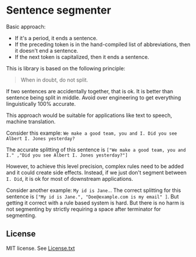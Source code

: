# Sentence segmenter

Basic approach:

- If it's a period, it ends a sentence.
- If the preceding token is in the hand-compiled list of abbreviations, then it doesn't end a sentence.
- If the next token is capitalized, then it ends a sentence.

This is library is based on the following principle:

> When in doubt, do not split.

If two sentences are accidentally together, that is ok. It is better than
sentence being split in middle. Avoid over engineering to get everything
linguistically 100% accurate.

This approach would be suitable for applications like text to speech, machine translation.

Consider this example: `We make a good team, you and I. Did you see Albert I. Jones yesterday?`

The accurate splitting of this sentence is
`["We make a good team, you and I." ,"Did you see Albert I. Jones yesterday?"]`

However, to achieve this level precision, complex rules need to be added and it could create side effects. Instead, if we just don't segment between `I. Did`, it is ok for most of downstream applications.

Consider another example: `My id is Jane.`.
The correct splitting for this sentence is `["My id is Jane.", "Doe@example.com is my email" ]`. But getting it correct with a rule based system is hard. But there is no harm is not segmenting by strictly requiring a space after terminator for segmenting.

## License

MIT license. See [License.txt](./LICENSE.txt)
